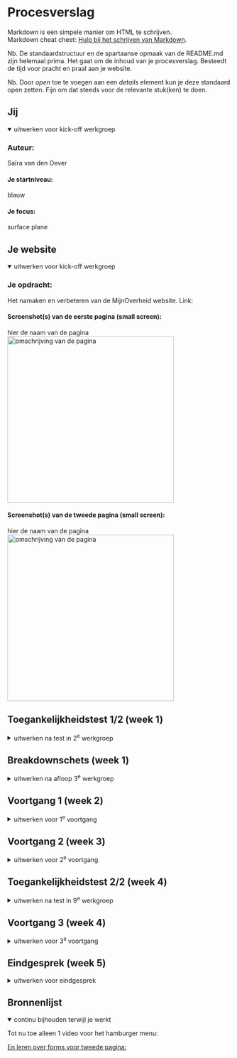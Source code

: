 # Procesverslag
Markdown is een simpele manier om HTML te schrijven.  
Markdown cheat cheet: [Hulp bij het schrijven van Markdown](https://github.com/adam-p/markdown-here/wiki/Markdown-Cheatsheet).

Nb. De standaardstructuur en de spartaanse opmaak van de README.md zijn helemaal prima. Het gaat om de inhoud van je procesverslag. Besteedt de tijd voor pracht en praal aan je website.

Nb. Door *open* toe te voegen aan een *details* element kun je deze standaard open zetten. Fijn om dat steeds voor de relevante stuk(ken) te doen.





## Jij

<details open>
  <summary>uitwerken voor kick-off werkgroep</summary>

  ### Auteur:
  Saïra van den Oever

  #### Je startniveau:
  blauw

  #### Je focus:
  surface plane
 
</details>





## Je website

<details open>
  <summary>uitwerken voor kick-off werkgroep</summary>

  ### Je opdracht:
  Het namaken en verbeteren van de MijnOverheid website. Link: 

  #### Screenshot(s) van de eerste pagina (small screen): 
  hier de naam van de pagina  
  <img src="readme-images/dummy-plaatje.jpg" width="375px" alt="omschrijving van de pagina">

  #### Screenshot(s) van de tweede pagina (small screen):
  hier de naam van de pagina  
  <img src="readme-images/dummy-plaatje.jpg" width="375px" alt="omschrijving van de pagina">
 
</details>



## Toegankelijkheidstest 1/2 (week 1)

<details>
  <summary>uitwerken na test in 2<sup>e</sup> werkgroep</summary>

  ### Bevindingen
  Lijst met je bevindingen die in de test naar voren kwamen:

</details>



## Breakdownschets (week 1)

<details>
  <summary>uitwerken na afloop 3<sup>e</sup> werkgroep</summary>

  ### de hele pagina: 
  <img src="readme-images/dummy-plaatje.jpg" width="375px" alt="breakdown van de hele pagina">

  ### dynamisch deel (bijv menu): 
  <img src="readme-images/dummy-plaatje.jpg" width="375px" alt="breakdown van een dynamisch deel">

  ### wellicht nog een dynamisch deel (bijv filter): 
  <img src="readme-images/dummy-plaatje.jpg" width="375px" alt="breakdown van nog een dynamisch deel">

  <img src="/images/breakdownschetsen.pdf" alt="Breakdown schetsen">

</details>





## Voortgang 1 (week 2)

<details>
  <summary>uitwerken voor 1<sup>e</sup> voortgang</summary>

  ### Stand van zaken
  Stand van zaken is dat ik de website MijnOverheid heb gekozen. Hier heb ik breakdownschetsen gemaakt van 2 pagina's. De homepagina en het contactformulier. Daarbij het ik voor de eerste pagina door middel van de breakdown schets mijn html opgesteld. Deze week heb ik ook alle opdrachten gedaan tijdens de lessen. Hierbij horen de opdrachten van grid maar ook de toegankelijkheidstest bij van de officiele website. Dit zijn de foto's van de test:
  <img src="/images/">
  <img src="/images/">
  <img src="/images/">

Uit de test kwam vooral, over het algemeen heel erg naar voren dat het al een hele toegankelijke website is. Ik wil gaan testen dat als ik wat aanpassingen maak aan de pagina of het dan nog zo toegankelijk is.
ten slotte heb ik ook de opdrachten van flexbox en javascript gemaakt... alle opdrachten. Ze gingen en gaan allemaal altijd goed. Ik ben benieuwd of ik ze straks ook zelf kan toepassen. Het begin is erg lastig.


  Hier zijn de breakdown schetsen:
  <img src="breakdownschetsen-1.svg" width="375px" alt="html breakdownschetsen eerste pagina">
  <img src="breakdownschetsen-2.svg" width="375px" alt="html breakdownschetsen tweede pagina">
  hier zijn de plaatjes van mijn uiteindelijke resultaat van de html breakdownschetsen.

  Aantekeningen toegankelijkheids les:
  <img src="/images/">


  ### Agenda voor meeting
  Vragen of de geschreven html goed is. Ook Vragen hoe is sections of articles moet gaan gebruiken. En welke van de twee. OOk vragen over de details op de pagina qua bulletpoints etc.


  ### Verslag van meeting
  Tijdens het eerste gesprek heb ik gevraagd of mijn html goed was en zijn we die doorgelopen. Ook kwamen er nog vragen naar voren of section en articles en hebben we dat behandeld. Er werd duidelijk gemaakt dan sections echt een thema hebben en articles meer onderscheid maken van elkaar. Ook kwam het in dit feedback gesprek naar voren dat je logo ook in je h1 kan staan. + gap is makkelijker dan margin volgens Vasilis. Style per list item kan je met een afbeelding doen bijvoorbeeld of gewoon bulletpoints houden. Ook hebben we github gefixt.

</details>





## Voortgang 2 (week 3)

<details>
  <summary>uitwerken voor 2<sup>e</sup> voortgang</summary>

  ### Stand van zaken
  alle opdrachten gingen goed. We zijn met positionering bezig geweest en de style voor de verschillende states. Ik loop vast bij mijn eigen project. Ik heb een begin in css maar krijg bijvoorbeeld het eerste element die ik in het midden wil krijgen daar niet. Ik loop vast met css en wat ik moet gebruiken (grid, flexbox etc).


  ### Agenda voor meeting
  vragen hoe ik dat element in het midden krijg


  ### Verslag van meeting
  Tijdens het gesprek heb ik hulp gekregen van de studentassistent(en) bij het recht/in het midden zetten van de juiste elementen. Verder meegekeken en geluisterd naar de vragen van de andere studenten en zelf verder gewerkt. Ook moest mijn link er nog ingezet worden dus hebben we dat geregeld.
 
 </details>





## Toegankelijkheidstest 2/2 (week 4)

<details>
  <summary>uitwerken na test in 9<sup>e</sup> werkgroep</summary>

  ### Bevindingen
  Lijst met je bevindingen die in de test naar voren kwamen (geef ook aan wat er verbeterd is):

  N.V.T test nog niet gedaan, watn website is nog niet af genoeg voor zo'n test.

</details>





## Voortgang 3 (week 4)

<details>
  <summary>uitwerken voor 3<sup>e</sup> voortgang</summary>

  ### Stand van zaken
  Bezig geweest met de html van pagina 2 en daarbij behoorde 'form'. Maar allerlei vragen over form dus die neem ik mee naar het feedbackgesprek.
  Css niet veel verder, blijft lastig.

  Na deze weeks meeting ben ik bezig geweest met een hamburgermenu die er nu ook in zit. Alleen ging dat met een tutorial en dus ook divs/classes dus die moet ik nog overzetten.


  ### Agenda voor meeting
  Voor deze meeting voelde ik me minder voorbereid. Wel had ik vragen over forms en hoe dat in elkaar zat, dat hielp wel. Daarnaast hadden klasgenoten moeite met het wegwerken van classes.


  ### Verslag van meeting
  forms is nu geregeld, ik weet de elementen die ik kan gebruiken. Classes kan je ook in plaats van een punt ook aanspreken met attributes., bijvoorbeeld met 'eindigd met' of 'begint met' dus dan krijg je bijvoorbeeld [class^="open"] wat betekent, een class die begint met open wordt geselecteerd en dan kan je het zo in je css zetten. Wat betreft forms: For en id zijn gekoppeld met zelfde naam, dan is goed voor screenreader en erop klikken dan komt de input op de focus.

</details>





## Eindgesprek (week 5)

<details>
  <summary>uitwerken voor eindgesprek</summary>

  ### Je uitkomst - karakteristiek screenshots:
  
  <img src="Homepagina1.png" width="375px" alt="screenshot van de homepagina">
  <img src="Homepagina2.png" width="375px" alt="screenshot van de homepagina">
  <img src="Homepagina3.png" width="375px" alt="screenshot van de homepagina">  
  <img src="Hamburgermenu.png" width="375px" alt="screenshot van de homepagina">  
  <img src="Contactformulier1.png" width="375px" alt="screenshot van de contactformulier pagina">
  <img src="Contactformulier2.png" width="375px" alt="screenshot van de contactformulier pagina">
  <img src="Contactformulier3.png" width="375px" alt="screenshot van de contactformulier pagina">
  hier zijn de screenshots van mijn uiteindelijke resultaat van de pagina's van nietmijnoverheid.


  ### Dit ging goed/Heb ik geleerd: 
  geleerd dat ik code nog wat erger vind dan zelf gedacht.
  Uiteindelijk ben ik wel blij met het resultaat, vooral met het kunnen maken van een goed formulier.


  ### Dit was lastig/Is niet gelukt:
  Het afmaken van de opdracht. Ik heb meer tijd nodig en ik denk ook assistentie, ik hoop nog een feedback gesprek in te kunnen plannen vóór de herkansing.

  Update: Ik vond het lastig als het niet lukte en ik geen idee meer had wat opties waren om het te laten werken. 

  ### Update voor de herkansing:
  Ik ben blij met het resultaat en dat ik het nu af heb. Het was interessant om veranderingen in de contactformulieren zijn geworden. Op de echte site wordt er bijvoorbeeld pas feedback gegeven wanneer je op verzenden klikt en ik heb er voor gezorgd dat dit al eerder het geval is. Ook is het duidelijker wanneer alles goed is.

  Het gesprek in gaan blijft sppannend, maar hopelijk haal ik het vak (en hoef ik volgend jaar niet meer te coderen :)

</details>



## Bronnenlijst

<details open>
  <summary>continu bijhouden terwijl je werkt</summary>

  Tot nu toe alleen 1 video voor het hamburger menu:
  <a href url="https://www.youtube.com/watch?v=aNDqzlAKmZc">

  En leren over forms voor tweede pagina:
  <a href url="https://www.youtube.com/watch?v=2O8pkybH6po&t=162s">

</details>